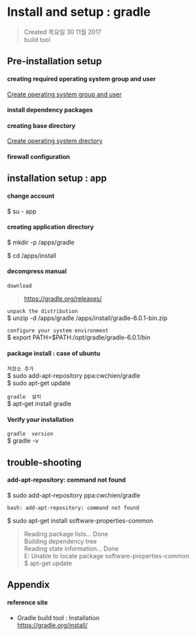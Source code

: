 # Install and setup : gradle

>Created 목요일 30 11월 2017  
build tool

## Pre-installation setup

#### creating required operating system group and user
[Create operating system group and user](../../TA/system/management.account.n.group.md)

#### install dependency packages

#### creating base directory
[Create operating system drectory](../../TA/system/management.directory.md)

#### firewall configuration

## installation setup : app

#### change account
$ su - app

#### creating application directory
$ mkdir -p /apps/gradle

$ cd /apps/install

#### decompress manual
`download`  
>https://gradle.org/releases/

`unpack the distribution`  
$ unzip -d /apps/gradle /apps/install/gradle-6.0.1-bin.zip  

`configure your system environment`  
$ export PATH=$PATH:/opt/gradle/gradle-6.0.1/bin

#### package install : case of ubuntu
`저장소 추가`  
$ sudo add-apt-repository ppa:cwchien/gradle  
$ sudo apt-get update

`gradle  설치`  
$ apt-get install gradle

#### Verify your installation
`gradle  version`  
$ gradle -v

## trouble-shooting

#### add-apt-repository: command not found
$ sudo add-apt-repository ppa:cwchien/gradle  
```
bash: add-apt-repository: command not found
```

$ sudo apt-get install software-properties-common  
>Reading package lists... Done  
Building dependency tree  
Reading state information... Done  
E: Unable to locate package software-properties-common  
$ apt-get update  

## Appendix

#### reference site

* Gradle build tool : Installation  
https://gradle.org/install/


